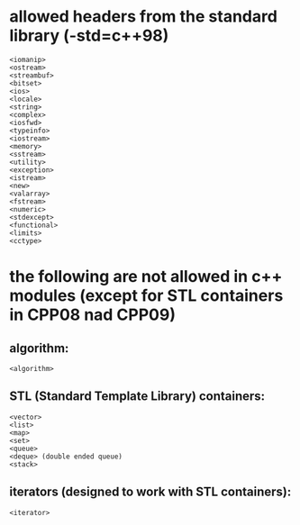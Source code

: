 # allowed headers from the standard library (-std=c++98)

```
<iomanip>
<ostream>
<streambuf>
<bitset>
<ios>
<locale>
<string>
<complex>
<iosfwd>
<typeinfo>
<iostream>
<memory>
<sstream>
<utility>
<exception>
<istream>
<new>
<valarray>
<fstream>
<numeric>
<stdexcept>
<functional>
<limits>
<cctype>
```

# the following are not allowed in c++ modules (except for STL containers in CPP08 nad CPP09)

## algorithm:
```
<algorithm>
```

## STL (Standard Template Library) containers:
```
<vector>
<list>
<map>
<set>
<queue>
<deque> (double ended queue)
<stack>
```

## iterators (designed to work with STL containers):
```
<iterator>
```
